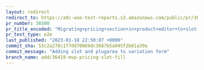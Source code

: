 ```yaml
---
layout: redirect
redirect_to: https://a8c-woo-test-reports.s3.amazonaws.com/public/pr/36500/e2e/index.html
pr_number: 36500
pr_title_encoded: "Migrating+pricing+section+in+product+editor+to+slot+fills"
pr_test_type: e2e
last_published: "2023-01-18 22:50:07 +0000"
commit_sha: 53c2a278c1f7dd70069dc3687b5a945f2b81a39a
commit_message: "Adding slot and plugarea to variation form"
branch_name: add/36419-mvp-pricing-slot-fill
---
```

